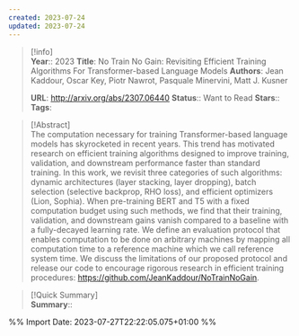 ```yaml
---
created: 2023-07-24
updated: 2023-07-24
---
```

>[!info]  
> **Year**:: 2023
> **Title**: No Train No Gain: Revisiting Efficient Training Algorithms For Transformer-based Language Models
> **Authors**: Jean Kaddour, Oscar Key, Piotr Nawrot, Pasquale Minervini, Matt J. Kusner
>   
> **URL**: http://arxiv.org/abs/2307.06440
> **Status**:: Want to Read
> **Stars**::
> **Tags**:


> [!Abstract]  
> The computation necessary for training Transformer-based language models has skyrocketed in recent years. This trend has motivated research on efficient training algorithms designed to improve training, validation, and downstream performance faster than standard training. In this work, we revisit three categories of such algorithms: dynamic architectures (layer stacking, layer dropping), batch selection (selective backprop, RHO loss), and efficient optimizers (Lion, Sophia). When pre-training BERT and T5 with a fixed computation budget using such methods, we find that their training, validation, and downstream gains vanish compared to a baseline with a fully-decayed learning rate. We define an evaluation protocol that enables computation to be done on arbitrary machines by mapping all computation time to a reference machine which we call reference system time. We discuss the limitations of our proposed protocol and release our code to encourage rigorous research in efficient training procedures: https://github.com/JeanKaddour/NoTrainNoGain.  

> [!Quick Summary]  
>**Summary**::



%% Import Date: 2023-07-27T22:22:05.075+01:00 %%
